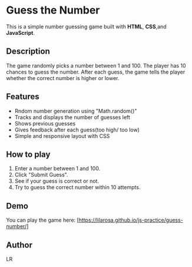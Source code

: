 # Guess the Number
This is a simple number guessing game built with **HTML**, **CSS**,and **JavaScript**.
## Description
 The game randomly picks a number between 1 and 100. The player has 10 chances to guess the number.
 After each guess, the game tells the player whether the correct number is higher or lower.

 ## Features
 - Rndom number generation using "Math.random()"
 - Tracks and displays the number of guesses left
 - Shows previous guesses
 - Gives feedback after each guess(too high/ too low)
 - Simple and responsive layout with CSS

 ## How to play
 1. Enter a number between 1 and 100.
 2. Click "Submit Guess".
 3. See if your guess is correct or not.
 4. Try to guess the correct number within 10 attempts.

 ## Demo

 You can play the game here:
 [https://lilarosa.github.io/js-practice/guess-number/]

 ## Author
 LR